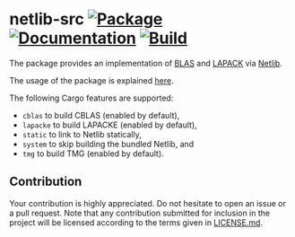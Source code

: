 # netlib-src [![Package][package-img]][package-url] [![Documentation][documentation-img]][documentation-url] [![Build][build-img]][build-url]

The package provides an implementation of [BLAS] and [LAPACK] via [Netlib].

The usage of the package is explained [here][usage].

The following Cargo features are supported:

* `cblas` to build CBLAS (enabled by default),
* `lapacke` to build LAPACKE (enabled by default),
* `static` to link to Netlib statically,
* `system` to skip building the bundled Netlib, and
* `tmg` to build TMG (enabled by default).

## Contribution

Your contribution is highly appreciated. Do not hesitate to open an issue or a
pull request. Note that any contribution submitted for inclusion in the project
will be licensed according to the terms given in [LICENSE.md](LICENSE.md).

[blas]: https://en.wikipedia.org/wiki/BLAS
[lapack]: https://en.wikipedia.org/wiki/LAPACK
[netlib]: http://www.netlib.org/
[usage]: https://blas-lapack-rs.github.io/usage

[build-img]: https://travis-ci.org/cmr/netlib-src.svg?branch=master
[build-url]: https://travis-ci.org/cmr/netlib-src
[documentation-img]: https://docs.rs/netlib-src/badge.svg
[documentation-url]: https://docs.rs/netlib-src
[package-img]: https://img.shields.io/crates/v/netlib-src.svg
[package-url]: https://crates.io/crates/netlib-src
